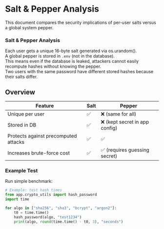 # Salt & Pepper Analysis

This document compares the security implications of per-user salts versus a global system pepper.

### Salt & Pepper Analysis

Each user gets a unique 16-byte salt generated via os.urandom().  
A global pepper is stored in `.env` (not in the database).  
This means even if the database is leaked, attackers cannot easily recompute hashes without knowing the pepper.  
Two users with the same password have different stored hashes because their salts differ.


## Overview

| Feature | Salt | Pepper |
|----------|------|--------|
| Unique per user | ✅ | ❌ (same for all) |
| Stored in DB | ✅ | ❌ (kept secret in app config) |
| Protects against precomputed attacks | ✅ | ✅ |
| Increases brute-force cost | ✅ | ✅ (requires guessing secret) |

### Example Test

Run simple benchmark:

```python
# Example: test hash times
from app.crypto_utils import hash_password
import time

for algo in ["sha256", "sha3", "bcrypt", "argon2"]:
    t0 = time.time()
    hash_password(algo, "test1234")
    print(algo, round(time.time() - t0, 3), "seconds")
